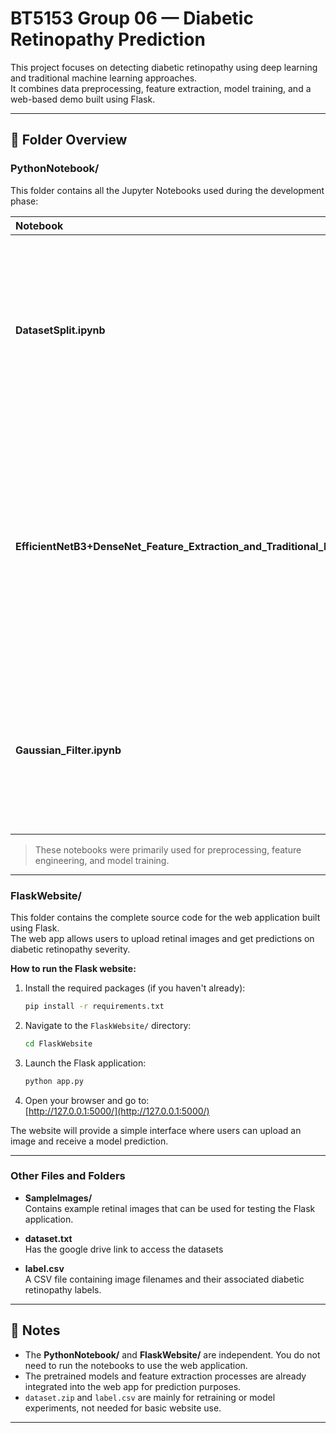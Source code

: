 # BT5153 Group 06 — Diabetic Retinopathy Prediction

This project focuses on detecting diabetic retinopathy using deep learning and traditional machine learning approaches.  
It combines data preprocessing, feature extraction, model training, and a web-based demo built using Flask.

---

## 📂 Folder Overview

### PythonNotebook/

This folder contains all the Jupyter Notebooks used during the development phase:

| Notebook | Description |
|:---------|:------------|
| **DatasetSplit.ipynb** | Prepares the dataset by splitting it into training (70%) , test (15%) , and validation (15%) sets based on image labels. This ensures proper evaluation during model training. |
| **EfficientNetB3+DenseNet_Feature_Extraction_and_Traditional_ML_Classifier.ipynb** | Extracts deep features from retinal images using EfficientNetB3 and DenseNet architectures, then applies traditional machine learning classifiers (such as SVM and Random Forest) to classify diabetic retinopathy severity. |
| **Gaussian_Filter.ipynb** | Applies Gaussian filtering to retinal images to enhance image clarity, reduce noise, and potentially improve feature extraction quality. |

> These notebooks were primarily used for preprocessing, feature engineering, and model training.

---

### FlaskWebsite/

This folder contains the complete source code for the web application built using Flask.  
The web app allows users to upload retinal images and get predictions on diabetic retinopathy severity.

**How to run the Flask website:**

1. Install the required packages (if you haven't already):
   ```bash
   pip install -r requirements.txt
   ```

2. Navigate to the `FlaskWebsite/` directory:
   ```bash
   cd FlaskWebsite
   ```

3. Launch the Flask application:
   ```bash
   python app.py
   ```

4. Open your browser and go to:  
   [http://127.0.0.1:5000/](http://127.0.0.1:5000/)

The website will provide a simple interface where users can upload an image and receive a model prediction.

---

### Other Files and Folders

- **SampleImages/**  
  Contains example retinal images that can be used for testing the Flask application.

- **dataset.txt**  
  Has the google drive link to access the datasets

- **label.csv**  
  A CSV file containing image filenames and their associated diabetic retinopathy labels.

---

## 📝 Notes

- The **PythonNotebook/** and **FlaskWebsite/** are independent. You do not need to run the notebooks to use the web application.
- The pretrained models and feature extraction processes are already integrated into the web app for prediction purposes.
- `dataset.zip` and `label.csv` are mainly for retraining or model experiments, not needed for basic website use.

---
